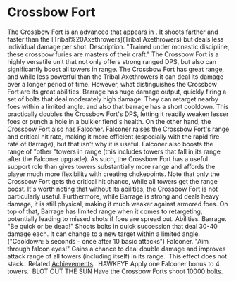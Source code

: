 # Crossbow Fort

The Crossbow Fort is an advanced that appears in . It shoots farther and faster than the [Tribal%20Axethrowers](Tribal Axethrowers) but deals less individual damage per shot.
Description.
"Trained under monastic discipline, these crossbow furies are masters of their craft."
The Crossbow Fort is a highly versatile unit that not only offers strong ranged DPS, but also can significantly boost all towers in range.
The Crossbow Fort has great range, and while less powerful than the Tribal Axethrowers it can deal its damage over a longer period of time. However, what distinguishes the Crossbow Fort are its great abilities.
Barrage has huge damage output, quickly firing a set of bolts that deal moderately high damage. They can retarget nearby foes within a limited angle. and also that barrage has a short cooldown. This practically doubles the Crossbow Fort's DPS, letting it readily weaken lesser foes or punch a hole in a bulkier fiend's health.
On the other hand, the Crossbow Fort also has Falconer. Falconer raises the Crossbow Fort's range and critical hit rate, making it more efficient (especially with the rapid fire rate of Barrage), but that isn't why it is useful. Falconer also boosts the range of "other "towers in range (this includes towers that fall in its range after the Falconer upgrade). As such, the Crossbow Fort has a useful support role than gives towers substantially more range and affords the player much more flexibility with creating chokepoints. Note that only the Crossbow Fort gets the critical hit chance, while all towers get the range boost.
It's worth noting that without its abilities, the Crossbow Fort is not particularly useful. Furthermore, while Barrage is strong and deals heavy damage, it is still physical, making it much weaker against armored foes. On top of that, Barrage has limited range when it comes to retargeting, potentially leading to missed shots if foes are spread out.
Abilities.
Barrage.
 "Be quick or be dead!"
Shoots bolts in quick succession that deal 30-40 damage each. It can change to a new target within a limited angle. ("Cooldown: 5 seconds - once after 10 basic attacks")
Falconer.
 "Aim through falcon eyes!"
Gains a chance to deal double damage and improves attack range of all towers (including itself) in its range. 
This effect does not stack. 
Related [Achievements](Achievements).
 HAWKEYE Apply one Falconer bonus to 4 towers.
 BLOT OUT THE SUN Have the Crossbow Forts shoot 10000 bolts.